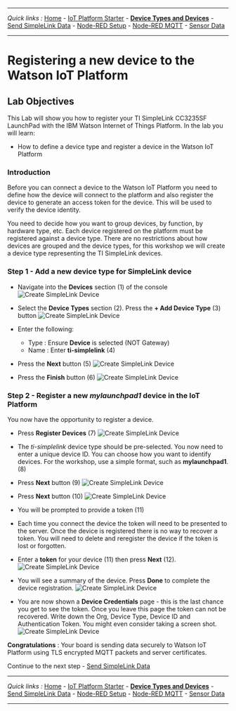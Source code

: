 ***
*Quick links :*
[Home](/README.md) - [IoT Platform Starter](CREATEIOTP.md) - [**Device Types and Devices**](SIMPLELINKDEVICE.md) - [Send SimpleLink Data](SENDCC3235.md) - [Node-RED Setup](NODERED.md) - [Node-RED MQTT](MQTTCONFIG.md) - [Sensor Data](SIMPLELINKIOTDATA.md)
***

# Registering a new device to the Watson IoT Platform

## Lab Objectives

This Lab will show you how to register your TI SimpleLink CC3235SF LaunchPad with the IBM Watson Internet of Things Platform.  In the lab you will learn:

- How to define a device type and register a device in the Watson IoT Platform

### Introduction

Before you can connect a device to the Watson IoT Platform you need to define how the device will connect to the platform and also register the device to generate an access token for the device.  This will be used to verify the device identity.

You need to decide how you want to group devices, by function, by hardware type, etc.  Each device registered on the platform must be registered against a device type.  There are no restrictions about how devices are grouped and the device types, for this workshop we will create a device type representing the TI SimpleLink devices.

### Step 1 - Add a new device type for SimpleLink device

- Navigate into the **Devices** section (1) of the console
![Create SimpleLink Device](/screenshots/IoTP-Devices.png)

- Select the **Device Types** section (2).  Press the **+ Add Device Type** (3) button
![Create SimpleLink Device](/screenshots/IoTP-DeviceType.png)

- Enter the following:
  - Type : Ensure **Device** is selected (NOT Gateway)
  - Name : Enter **ti-simplelink** (4)
- Press the **Next** button (5)
![Create SimpleLink Device](/screenshots/IoTP-DeviceType-Create.png)

- Press the **Finish** button (6)
![Create SimpleLink Device](/screenshots/IoTP-DeviceType-Done.png)

### Step 2 - Register a new *mylaunchpad1* device in the IoT Platform

You now have the opportunity to register a device.
- Press **Register Devices** (7)
![Create SimpleLink Device](/screenshots/IoTP-DeviceRegister.png)

- The *ti-simplelink* device type should be pre-selected.  You now need to enter a unique device ID.  You can choose how you want to identify devices.  For the workshop, use a simple format, such as **mylaunchpad1**. (8)
- Press **Next** button (9)
![Create SimpleLink Device](/screenshots/IoTP-DeviceName.png)

- Press **Next** button (10)
![Create SimpleLink Device](/screenshots/IoTP-DeviceInfo.png)
- You will be prompted to provide a token (11)

- Each time you connect the device the token will need to be presented to the server. Once the device is registered there is no way to recover a token. You will need to delete and reregister the device if the token is lost or forgotten.

- Enter a **token** for your device (11) then press **Next** (12).
![Create SimpleLink Device](/screenshots/IoTP-DeviceToken.png)

- You will see a summary of the device.  Press **Done** to complete the device registration.
![Create SimpleLink Device](/screenshots/IoTP-DeviceSummary.png)

- You are now shown a **Device Credentials** page - this is the last chance you get to see the token.  Once you leave this page the token can not be recovered. Write down the Org, Device Type, Device ID and Authentication Token. You might even consider taking a screen shot.
![Create SimpleLink Device](/screenshots/IoTP-DeviceCreds.png)

**Congratulations** : Your board is sending data securely to Watson IoT Platform using TLS encrypted MQTT packets and server certificates.

Continue to the next step - [Send SimpleLink Data](SENDCC3235.md)
***
*Quick links :*
[Home](/README.md) - [IoT Platform Starter](CREATEIOTP.md) - [**Device Types and Devices**](SIMPLELINKDEVICE.md) - [Send SimpleLink Data](SENDCC3235.md) - [Node-RED Setup](NODERED.md) - [Node-RED MQTT](MQTTCONFIG.md) - [Sensor Data](SIMPLELINKIOTDATA.md)
***

